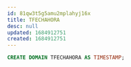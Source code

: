 ```yaml
---
id: 81qw3t5g5amu2mplahyj16x
title: TFECHAHORA
desc: null
updated: 1684912751
created: 1684912751
---
```



```sql
CREATE DOMAIN TFECHAHORA AS TIMESTAMP;
```
